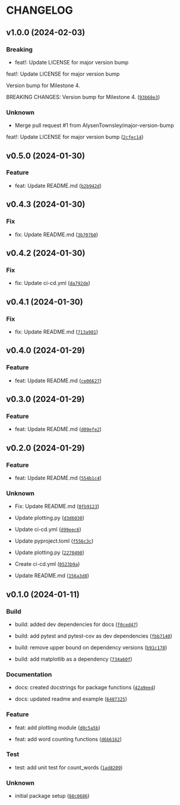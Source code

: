 # CHANGELOG



## v1.0.0 (2024-02-03)

### Breaking

* feat!: Update LICENSE for major version bump

feat!: Update LICENSE for major version bump

Version bump for Milestone 4.

BREAKING CHANGES: Version bump for Milestone 4. ([`93b68e3`](https://github.com/AlysenTownsley/pycounts_alytow/commit/93b68e359285ac768fdd7b4083d5336fbc19ddc4))

### Unknown

* Merge pull request #1 from AlysenTownsley/major-version-bump

feat!: Update LICENSE for major version bump ([`2cfec14`](https://github.com/AlysenTownsley/pycounts_alytow/commit/2cfec14a9ab34c87784553a8d8521cbda3579d4b))


## v0.5.0 (2024-01-30)

### Feature

* feat: Update README.md ([`b2b942d`](https://github.com/AlysenTownsley/pycounts_alytow/commit/b2b942d764a8598ffd174c82c8c69318b7655b38))


## v0.4.3 (2024-01-30)

### Fix

* fix: Update README.md ([`3b707b0`](https://github.com/AlysenTownsley/pycounts_alytow/commit/3b707b09bd40c7aae4100d63c0e13b5ef80d3ac6))


## v0.4.2 (2024-01-30)

### Fix

* fix: Update ci-cd.yml ([`da792de`](https://github.com/AlysenTownsley/pycounts_alytow/commit/da792dec8a423566e34ac117780fd56159dae05c))


## v0.4.1 (2024-01-30)

### Fix

* fix: Update README.md ([`713a981`](https://github.com/AlysenTownsley/pycounts_alytow/commit/713a981ee3b3f60488845f059d1502de40192676))


## v0.4.0 (2024-01-29)

### Feature

* feat: Update README.md ([`ce06627`](https://github.com/AlysenTownsley/pycounts_alytow/commit/ce06627ace58733740909b570b343b6e8e0910a9))


## v0.3.0 (2024-01-29)

### Feature

* feat: Update README.md ([`d09efe2`](https://github.com/AlysenTownsley/pycounts_alytow/commit/d09efe21dab399ba962904aa7ef56a7d7dd19a45))


## v0.2.0 (2024-01-29)

### Feature

* feat: Update README.md ([`554b1c4`](https://github.com/AlysenTownsley/pycounts_alytow/commit/554b1c4547c50fa965c5de4f1559621e23c6585f))

### Unknown

* Fix: Update README.md ([`0fb9123`](https://github.com/AlysenTownsley/pycounts_alytow/commit/0fb9123edc30cabe7f2b30e69baa552d215ac93b))

* Update plotting.py ([`d3d6030`](https://github.com/AlysenTownsley/pycounts_alytow/commit/d3d6030d7207e7d1c98b499f54a761c368b38eca))

* Update ci-cd.yml ([`d99eec6`](https://github.com/AlysenTownsley/pycounts_alytow/commit/d99eec67e1a6f5bda5e3ab59303efe8edcf0b26c))

* Update pyproject.toml ([`f556c3c`](https://github.com/AlysenTownsley/pycounts_alytow/commit/f556c3cc80d2b6930c0a63f7add824ac00b6b0b3))

* Update plotting.py ([`2270490`](https://github.com/AlysenTownsley/pycounts_alytow/commit/2270490ff7c0a61fff60a35aa0e196ee6d4848c6))

* Create ci-cd.yml ([`0523b9a`](https://github.com/AlysenTownsley/pycounts_alytow/commit/0523b9a8d4f17880f4f634785b800ad2b987e0f2))

* Update README.md ([`156a3d8`](https://github.com/AlysenTownsley/pycounts_alytow/commit/156a3d898f7a23f42707a627abc115a3cc5fe7bb))


## v0.1.0 (2024-01-11)

### Build

* build: added dev dependencies for docs ([`f0ced47`](https://github.com/AlysenTownsley/pycounts_alytow/commit/f0ced47e66ebbb84ec00e8175480d8e803a8391f))

* build: add pytest and pytest-cov as dev dependencies ([`fbb7140`](https://github.com/AlysenTownsley/pycounts_alytow/commit/fbb71407aa32715f72d847c418bb401a23939f53))

* build: remove upper bound on dependency versions ([`b91c178`](https://github.com/AlysenTownsley/pycounts_alytow/commit/b91c178bc2f2d3405fe4a82f9c0ca2f9dec6ad21))

* build: add matplotlib as a dependency ([`734a60f`](https://github.com/AlysenTownsley/pycounts_alytow/commit/734a60f4b9d83604917c1b39cecdc0699520ba5b))

### Documentation

* docs: created docstrings for package functions ([`42a9ee4`](https://github.com/AlysenTownsley/pycounts_alytow/commit/42a9ee4b111e947fd12d554ff9303d923b2687fe))

* docs: updated readme and example ([`6487325`](https://github.com/AlysenTownsley/pycounts_alytow/commit/648732503451c81db95ab42c13b3d4884c35ccd8))

### Feature

* feat: add plotting module ([`d0c5a5b`](https://github.com/AlysenTownsley/pycounts_alytow/commit/d0c5a5bf7cb1602b82877be7f86f482d91761288))

* feat: add word counting functions ([`d6b6162`](https://github.com/AlysenTownsley/pycounts_alytow/commit/d6b6162dcca63ce64ddeaea3b4d0d01759fbbfa1))

### Test

* test: add unit test for count_words ([`1ad8209`](https://github.com/AlysenTownsley/pycounts_alytow/commit/1ad82099af97285037ebe1375ee28ee0299890fd))

### Unknown

* initial package setup ([`88c0686`](https://github.com/AlysenTownsley/pycounts_alytow/commit/88c0686e0475299e8fbe3b868f1b49ca83ecba08))

